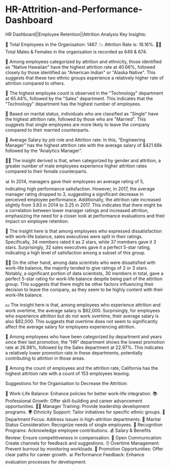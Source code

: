 # HR-Attrition-and-Performance-Dashboard
HR Dashboard||Employee Retention||Attrition Analysis
Key Insights:

👥 Total Employees in the Organisation: 1467.
📉 Attrition Rate is: 16.16%.
👨‍🦰 Total Males & Females in the organisation is recorded as 649 & 674.

🌺 Among employees categorized by attrition and ethnicity, those identified as "Native Hawaiian" have the highest attrition rate at 40.66%, followed closely by those identified as "American Indian" or "Alaska Native". This suggests that these two ethnic groups experience a relatively higher rate of attrition compared to others.

🏢 The highest employee count is observed in the "Technology" department at 65.44%, followed by the "Sales" department. This indicates that the "Technology" department has the highest number of employees.

👫 Based on marital status, individuals who are classified as "Single" have the highest attrition rate, followed by those who are "Married". This suggests that single employees are more likely to leave the company compared to their married counterparts.

💼 Average Salary by job role and Attrition rate: In this, “Engineering Manager” has the highest attrition rate with the average salary of $421.68k followed by the “Analytics Manager”.

👨‍💼 The insight derived is that, when categorized by gender and attrition, a greater number of male employees experience higher attrition rates compared to their female counterparts.

📊 In 2014, managers gave their employees an average rating of 5, indicating high performance satisfaction. However, in 2017, the average manager rating dropped to 3, suggesting a significant decrease in perceived employee performance. Additionally, the attrition rate increased slightly from 3.83 in 2014 to 3.25 in 2017. This indicates that there might be a correlation between lower manager ratings and increased attrition, emphasizing the need for a closer look at performance evaluations and their impact on employee retention.

🌟 The insight here is that among employees who expressed dissatisfaction with work-life balance, sales executives were split in their ratings. Specifically, 34 members rated it as 2 stars, while 37 members gave it 3 stars. Surprisingly, 32 sales executives gave it a perfect 5-star rating, indicating a high level of satisfaction among a subset of this group.

👩‍🔬 On the other hand, among data scientists who were dissatisfied with work-life balance, the majority tended to give ratings of 2 or 3 stars. Notably, a significant portion of data scientists, 30 members in total, gave a perfect 5-star rating for work-life balance despite being part of the attrition group. This suggests that there might be other factors influencing their decision to leave the company, as they seem to be highly content with their work-life balance.

💵 The insight here is that, among employees who experience attrition and work overtime, the average salary is $82,000. Surprisingly, for employees who experience attrition but do not work overtime, their average salary is also $82,000. This suggests that overtime does not seem to significantly affect the average salary for employees experiencing attrition.

🏢 Among employees who have been categorized by department and years since their last promotion, the "HR" department shows the lowest promotion rate at 26.98%, followed by the Sales department at 22.97%. This indicates a relatively lower promotion rate in these departments, potentially contributing to attrition in those areas.

🌆 Among the count of employees and the attrition rate, California has the highest attrition rate with a count of 153 employees leaving.


Suggestions for the Organisation to Decrease the Attrition:

🔄 Work-Life Balance: Enhance policies for better work-life integration.
📚 Professional Growth: Offer skill-building and career advancement opportunities.
🧑‍🔧 Manager Training: Provide leadership development programs.
🌍 Ethnicity Support: Tailor initiatives for specific ethnic groups.
🏢 Department Focus: Address issues in high-attrition departments.
💑 Marital Status Consideration: Recognize needs of single employees.
🎉 Recognition Programs: Acknowledge employee contributions.
💰 Salary & Benefits Review: Ensure competitiveness in compensation.
💬 Open Communication: Create channels for feedback and suggestions.
⏰ Overtime Management: Prevent burnout by monitoring workloads.
🚀 Promotion Opportunities: Offer clear paths for career growth.
📊 Performance Feedback: Enhance evaluation processes for development.
